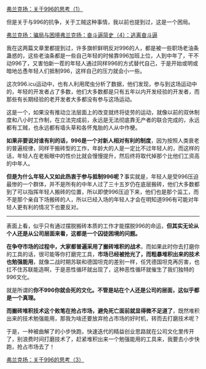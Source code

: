 <p></p><a href="https://zhuanlan.zhihu.com/p/61576348" data-draft-node="block" data-draft-type="link-card" data-image="https://pic4.zhimg.com/v2-7466ee25ab68a08c7cbc82d8a4ab717b_180x120.jpg" data-image-width="751" data-image-height="342" class="internal">弗兰克扬：关于996的思考（1）</a><p>但是关于与996的抗争，关于工贼这种事情，我以前也提到过，这是一个困局。</p><a href="https://zhuanlan.zhihu.com/p/32076933" data-draft-node="block" data-draft-type="link-card" class="internal">弗兰克扬：骗局与困境</a><a href="https://zhuanlan.zhihu.com/p/55844166" data-draft-node="block" data-draft-type="link-card" data-image="https://pic1.zhimg.com/v2-7eb6dae3713872b42fcc71c65db41288_180x120.jpg" data-image-width="1280" data-image-height="652" class="internal">弗兰克扬：奋斗逼简史（4）：逃离奋斗逼</a><p>我在这两篇文章里都提到过，许多旗帜鲜明反对996的人，都是被一些职场老油条蛊惑的，这些老油条都是一些自己年轻的时候靠996加班上位，人到中年了，干不动996了，又害怕新一茬的年轻人通过同样996的方式替代自己，于是开始或明或暗地怂恿年轻人们抵制996，这样自己的压力就会小一些。</p><p>这次996.icu运动中，也有人利用爬虫分析了数据，他们发现，参与到这场运动中的，年轻的开发者占了多数，他们大多数都是只有五年以内开发经验的开发者，而那些有长期经验的老开发者大多都没有参与这场运动。</p><p>这是一个，如果没有推动立法层面上的改变就终将徒劳的运动，就像以前的双休制度和八小时工作制，在立法完成前，永远是无法彻底靠无产者的联合完成的，永远都有工贼，也永远都有墙头草和各怀鬼胎的人从中作梗。</p><p><b>如果非要说对谁有利的话，996是一个对新人相对有利的制度</b>，因为按照人类衰老的普遍规律，同样干搬砖型的工作，年龄大的人是一定比不过年轻人的，而这样的话，年轻人在老板眼中的性价比就会慢慢提升，然后终将取代掉那个比他们工资高的中年人。</p><p><b>但是为什么年轻人又如此热衷于参与抵制996呢？</b>事实就是，年轻人是受996压迫最惨的一个群体，并不是所有的中年人过了三十五岁仍在底层搬砖，他们大多数都到了可以指挥年轻人搬砖的位置，所以即使996压迫下来，他们也是那个监工，而不是那个亲自下场搬砖的人，所以已经入场的年轻人才会在明知道996有可能对年轻人更有利的情况下也要反对。</p><hr/><p>表面上看，似乎只有通过摆脱搬砖本质的工作才能摆脱996的命运，<b>但其实无论从个人还是从公司层面来看，这都是一个囚徒困境的问题。</b></p><p><b>在争夺市场的过程中，大家都普遍采用了搬砖堆积的战术</b>，而如果此时你去打磨你的工具的话，很可能等你打磨完工具，<b>市场已经被抢光了，而粗暴堆积出来的技术也勉强能用</b>，就像二战时期苏联和德国坦克的差别一样，任凭德国坦克再厉害，也扛不住苏联能造啊，于是恶性循环就出现了，这种恶性循环就催生了我们独特的996文化。</p><p>就是所谓的<b>你不996你就会死的文化。不管是站在个人还是公司的层面，这似乎都是一个真理。</b></p><p><b>而搬砖堆积技术这个败笔在抢占市场，避免死亡面前就显得微不足道了</b>，既然堆积出来的技术勉强能用，那我为啥还要放弃抢占市场的好时机，转而去打磨技术呢？</p><p>于是，一种被曲解了的小步快跑，快速迭代的精益创业思路就在公司文化里传开了，别浪费时间打磨技术了，赶紧堆积出来一个勉强能用的工具来，我要去小步快跑，抢占市场去了！</p><a href="https://zhuanlan.zhihu.com/p/61640527" data-draft-node="block" data-draft-type="link-card" data-image="https://pic4.zhimg.com/v2-31a832fe02178b8201b2d0732da333df_180x120.jpg" data-image-width="830" data-image-height="413" class="internal">弗兰克扬：关于996的思考（3）</a><p></p>